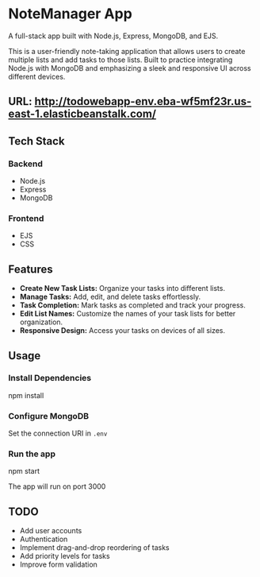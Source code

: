 # NoteManager App
A full-stack app built with Node.js, Express, MongoDB, and EJS. 

This is a user-friendly note-taking application that allows users to create multiple lists and add tasks to those lists. Built to practice integrating Node.js with MongoDB and emphasizing a sleek and responsive UI across different devices.

## URL: http://todowebapp-env.eba-wf5mf23r.us-east-1.elasticbeanstalk.com/

## Tech Stack

### Backend
- Node.js
- Express 
- MongoDB 

### Frontend
- EJS 
- CSS 

## Features
- **Create New Task Lists:** Organize your tasks into different lists.
- **Manage Tasks:** Add, edit, and delete tasks effortlessly.
- **Task Completion:** Mark tasks as completed and track your progress.
- **Edit List Names:** Customize the names of your task lists for better organization.
- **Responsive Design:** Access your tasks on devices of all sizes.

## Usage

### Install Dependencies
npm install

### Configure MongoDB
Set the connection URI in `.env`

### Run the app
npm start

The app will run on port 3000

## TODO
- Add user accounts
- Authentication
- Implement drag-and-drop reordering of tasks
- Add priority levels for tasks
- Improve form validation